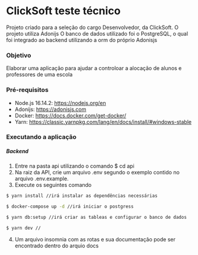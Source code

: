 # ClickSoft teste técnico
Projeto criado para a seleção do cargo Desenvolvedor, da ClickSoft. O projeto utiliza Adonijs O banco de dados utilizado foi o PostgreSQL, o qual foi integrado ao backend utilizando a orm do próprio Adonisjs

### Objetivo
Elaborar uma aplicação para ajudar a controloar a alocação de alunos e professores de uma escola

### Pré-requisitos
* Node.js 16.14.2: https://nodejs.org/en
* Adonijs: https://adonisjs.com
* Docker: https://docs.docker.com/get-docker/
* Yarn: https://classic.yarnpkg.com/lang/en/docs/install/#windows-stable

### Executando a aplicação
##### Backend
1. Entre na pasta api utilizando o comando  $ cd api
2. Na raiz da API, crie um arquivo .env segundo o exemplo contido no arquivo .env.example.
3. Execute os seguintes comando
```bash
$ yarn install //irá instalar as dependências necessárias

$ docker-compose up -d //irá iniciar o postgress

$ yarn db:setup //irá criar as tableas e configurar o banco de dados

$ yarn dev //
```

4. Um arquivo insomnia com as rotas e sua documentação pode ser encontrado dentro do arquio docs 

